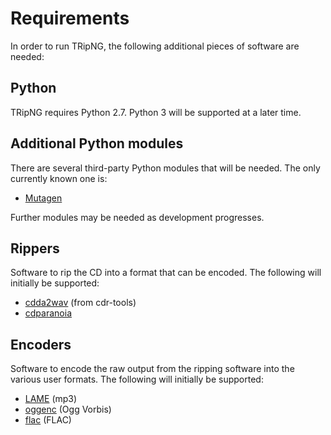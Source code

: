 # Requirements #

In order to run TRipNG, the following additional pieces of software are needed:

## Python ##

TRipNG requires Python 2.7.  Python 3 will be supported at a later time.

## Additional Python modules ##

There are several third-party Python modules that will be needed.  The only currently known one is:

  * [Mutagen](http://code.google.com/p/mutagen/)

Further modules may be needed as development progresses.

## Rippers ##

Software to rip the CD into a format that can be encoded.  The following will initially
be supported:

  * [cdda2wav](http://cdrecord.berlios.de/private/cdrecord.html) (from cdr-tools)
  * [cdparanoia](http://www.xiph.org/paranoia/)

## Encoders ##

Software to encode the raw output from the ripping software into the various user formats.  The following will initially be supported:

  * [LAME](http://lame.sourceforge.net/) (mp3)
  * [oggenc](http://www.vorbis.com/) (Ogg Vorbis)
  * [flac](http://flac.sourceforge.net/) (FLAC)